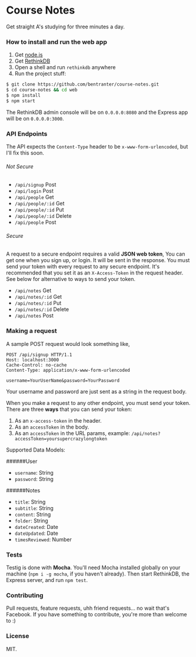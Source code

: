 # Course Notes

Get straight A's studying for three minutes a day.

### How to install and run the web app

1. Get [node.js](http://nodejs.org/)
2. Get [RethinkDB](http://rethinkdb.com/)
3. Open a shell and run `rethinkdb` anywhere
4. Run the project stuff:

```bash
$ git clone https://github.com/bentranter/course-notes.git
$ cd course-notes && cd web
$ npm install
$ npm start
```

The RethinkDB admin console will be on `0.0.0.0:8080` and the Express app will be on `0.0.0.0:3000`.

### API Endpoints

The API expects the `Content-Type` header to be `x-www-form-urlencoded`, but I'll fix this soon.

###### Not Secure

- `/api/signup` Post
- `/api/login` Post
- `/api/people` Get
- `/api/people/:id` Get
- `/api/people/:id` Put
- `/api/people/:id` Delete
- `/api/people` Post

###### Secure

A request to a secure endpoint requires a valid **JSON web token**, You can get one when you sign up, or login. It will be sent in the response. You must send your token with every request to any secure endpoint. It's recommended that you set it as an `X-Access-Token` in the request header. See below for alternative to ways to send your token.

- `/api/notes` Get
- `/api/notes/:id` Get
- `/api/notes/:id` Put
- `/api/notes/:id` Delete
- `/api/notes` Post

### Making a request

A sample POST request would look something like,

```http
POST /api/signup HTTP/1.1
Host: localhost:3000
Cache-Control: no-cache
Content-Type: application/x-www-form-urlencoded

username=YourUserName&password=YourPassword
```

Your username and password are just sent as a string in the request body.

When you make a request to any other endpoint, you must send your token. There are three **ways** that you can send your token:

1. As an `x-access-token` in the header.
2. As an `accessToken` in the body.
3. As an `accessToken` in the URL params, example: `/api/notes?accessToken=yoursupercrazylongtoken`

Supported Data Models:

######User

- `username`: String
- `password`: String

######Notes

- `title`: String
- `subtitle`: String
- `content`: String
- `folder`: String
- `dateCreated`: Date
- `dateUpdated`: Date
- `timesReviewed`: Number

### Tests

Testig is done with **Mocha**. You'll need Mocha installed globally on your machine (`npm i -g mocha`, if you haven't already). Then start RethinkDB, the Express server, and run `npm test`.

### Contributing

Pull requests, feature requests, uhh friend requests... no wait that's Facebook. If you have something to contribute, you're more than welcome to :)

### License

MIT.
